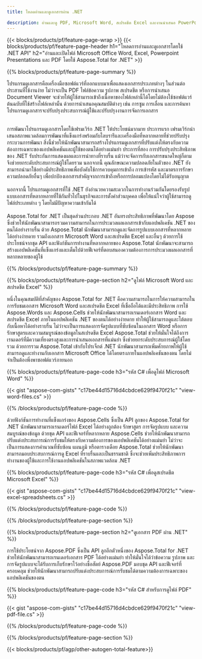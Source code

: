 ```yaml
---
title: โหลดอ่านและดูเอกสารผ่าน .NET 

description: อ่านและดู PDF, Microsoft Word, สเปรดชีต Excel และงานนำเสนอ PowerPoint ผ่านแอปพลิเคชัน .NET ของคุณ รหัส C# อยู่ในรายการ
---
```


{{< blocks/products/pf/feature-page-wrap >}}
{{< blocks/products/pf/feature-page-header h1="โหลดการอ่านและดูเอกสารโดยใช้ .NET API" h2="อ่านและเปิดไฟล์ Microsoft Office Word, Excel, Powerpoint Presentations และ PDF โดยใช้ Aspose.Total for .NET" >}}

{{% blocks/products/pf/feature-page-summary %}}

โปรแกรมดูเอกสารคือเครื่องมือซอฟต์แวร์ที่ออกแบบมาเพื่อแสดงเอกสารประเภทต่างๆ ในส่วนต่อประสานที่ใช้งานง่าย ไม่ว่าจะเป็น PDF ไฟล์ข้อความ รูปภาพ สเปรดชีต หรือการนำเสนอ Document Viewer จะช่วยให้ผู้ใช้สามารถเข้าถึงเนื้อหาของไฟล์เหล่านี้ได้โดยไม่ต้องใช้ซอฟต์แวร์ต้นฉบับที่ใช้สร้างไฟล์เหล่านั้น ด้วยการนำเสนอคุณสมบัติต่างๆ เช่น การซูม การเลื่อน และการค้นหา โปรแกรมดูเอกสารจะปรับปรุงประสบการณ์ผู้ใช้และปรับปรุงงานการจัดการเอกสาร <br /> <br />

การพัฒนาโปรแกรมดูเอกสารโดยใช้เฟรมเวิร์ก .NET ให้ประโยชน์มากมาย ประการแรก เฟรมเวิร์กนำเสนอสภาพแวดล้อมการพัฒนาที่แข็งแกร่งพร้อมกับไลบรารีและเครื่องมือที่หลากหลายที่ช่วยปรับปรุงกระบวนการพัฒนา สิ่งนี้ช่วยให้นักพัฒนาสามารถสร้างโปรแกรมดูเอกสารที่ปรับแต่งให้ตรงกับความต้องการเฉพาะของแอปพลิเคชันและผู้ใช้ของตนได้อย่างแม่นยำ ประการที่สอง การปรับปรุงประสิทธิภาพของ .NET รับประกันการแสดงผลและการนำทางที่ราบรื่น แม้ว่าจะจัดการกับเอกสารขนาดใหญ่ก็ตาม จึงช่วยยกระดับประสบการณ์ผู้ใช้โดยรวม นอกจากนี้ คุณลักษณะความปลอดภัยในตัวของ .NET ยังสามารถนำมาใช้อย่างมีประสิทธิภาพเพื่อบังคับใช้การควบคุมการเข้าถึง การเข้ารหัส และมาตรการรักษาความปลอดภัยอื่นๆ เพื่อปกป้องเอกสารสำคัญจากการเข้าถึงหรือการปลอมแปลงโดยไม่ได้รับอนุญาต <br />
<br />
นอกจากนี้ โปรแกรมดูเอกสารที่ใช้ .NET ยังอำนวยความสะดวกในการทำงานร่วมกันโดยรองรับรูปแบบเอกสารที่หลากหลายที่ใช้กันทั่วไปในธุรกิจและการตั้งค่าส่วนบุคคล เพื่อให้แน่ใจว่าผู้ใช้สามารถดูไฟล์ประเภทต่าง ๆ โดยไม่มีปัญหาความเข้ากันได้
<br /><br />
Aspose.Total for .NET เป็นชุดส่วนประกอบ .NET อันทรงประสิทธิภาพที่พัฒนาโดย Aspose ซึ่งช่วยให้นักพัฒนาสามารถรวมความสามารถในการประมวลผลเอกสารเข้ากับแอปพลิเคชัน .NET ของตนได้อย่างราบรื่น ด้วย Aspose.Total นักพัฒนาสามารถดูและจัดการรูปแบบเอกสารที่หลากหลายได้อย่างง่ายดาย รวมถึงเอกสาร Microsoft Word และสเปรดชีต Excel และอื่นๆ ด้วยการใช้ประโยชน์จากชุด API และฟังก์ชันการทำงานที่หลากหลายของ Aspose.Total นักพัฒนาจะสามารถสร้างแอปพลิเคชันที่แข็งแกร่งและเต็มไปด้วยฟีเจอร์ที่ตอบสนองความต้องการการประมวลผลเอกสารที่หลากหลายของผู้ใช้

{{% /blocks/products/pf/feature-page-summary  %}}

{{% blocks/products/pf/feature-page-section  h2="ดูไฟล์ Microsoft Word และสเปรดชีต Excel" %}}

หนึ่งในคุณสมบัติที่สำคัญของ Aspose.Total for .NET คือความสามารถในการให้ความสามารถในการรับชมเอกสาร Microsoft Word และสเปรดชีต Excel ที่เชื่อถือได้และมีประสิทธิภาพ การใช้ Aspose.Words และ Aspose.Cells ช่วยให้นักพัฒนาสามารถเรนเดอร์เอกสาร Word และสเปรดชีต Excel ภายในแอปพลิเคชัน .NET ของตนได้อย่างง่ายดาย ทำให้ผู้ใช้สามารถดูและโต้ตอบกับเนื้อหาได้อย่างราบรื่น ไม่ว่าจะเป็นการแสดงการจัดรูปแบบที่ซับซ้อนในเอกสาร Word หรือการรักษาสูตรและความสมบูรณ์ของข้อมูลในสเปรดชีต Excel Aspose.Total ช่วยให้มั่นใจได้ถึงการเรนเดอร์ที่มีความเที่ยงตรงสูงและการนำเสนอเอกสารที่แม่นยำ ซึ่งช่วยยกระดับประสบการณ์ผู้ใช้โดยรวม ด้วยการรวม Aspose.Total เข้ากับโปรเจ็กต์ .NET นักพัฒนาสามารถเพิ่มศักยภาพให้ผู้ใช้สามารถดูและทำงานกับเอกสาร Microsoft Office ได้โดยตรงภายในแอปพลิเคชันของตน โดยไม่จำเป็นต้องพึ่งพาซอฟต์แวร์ภายนอก

{{% blocks/products/pf/feature-page-code h3="รหัส C# เพื่อดูไฟล์ Microsoft Word" %}}

{{< gist "aspose-com-gists" "c17be44d15716d4cbdce629f9470f21c" "view-word-files.cs" >}}

{{% /blocks/products/pf/feature-page-code  %}}

ด้วยฟังก์ชันการทำงานที่แข็งแกร่งของ Aspose.Cells ซึ่งเป็น API ลูกของ Aspose.Total for .NET นักพัฒนาสามารถเรนเดอร์ไฟล์ Excel ได้อย่างถูกต้อง รักษาสูตร การจัดรูปแบบ และความสมบูรณ์ของข้อมูล ด้วยชุด API และฟีเจอร์ที่หลากหลาย Aspose.Cells ช่วยให้นักพัฒนาสามารถปรับแต่งประสบการณ์การรับชมให้ตรงกับความต้องการของแอปพลิเคชันได้อย่างแม่นยำ ไม่ว่าจะเป็นการแสดงการคำนวณที่ซับซ้อน แผนภูมิ หรือตารางเดือย Aspose.Total ช่วยให้นักพัฒนาสามารถมอบประสบการณ์การดู Excel ที่ราบรื่นและเป็นธรรมชาติ ซึ่งจะช่วยเพิ่มประสิทธิภาพการทำงานของผู้ใช้และการใช้งานแอปพลิเคชันในสภาพแวดล้อม .NET

{{% blocks/products/pf/feature-page-code h3="รหัส C# เพื่อดูสเปรดชีต Microsoft Excel" %}}

{{< gist "aspose-com-gists" "c17be44d15716d4cbdce629f9470f21c" "view-excel-spreadsheets.cs" >}}

{{% /blocks/products/pf/feature-page-code  %}}

{{% /blocks/products/pf/feature-page-section %}}

{{% blocks/products/pf/feature-page-section  h2="ดูเอกสาร PDF ผ่าน .NET" %}}

การใช้ประโยชน์จาก Aspose.PDF ซึ่งเป็น API ลูกอีกตัวหนึ่งของ Aspose.Total for .NET ช่วยให้นักพัฒนาสามารถเรนเดอร์เอกสาร PDF ได้อย่างแม่นยำ ทำให้มั่นใจได้ว่าข้อความ รูปภาพ และการจัดรูปแบบจะได้รับการเก็บรักษาไว้อย่างซื่อสัตย์ Aspose.PDF มอบชุด API และฟีเจอร์ที่ครอบคลุม ช่วยให้นักพัฒนาสามารถปรับแต่งประสบการณ์การรับชมได้ตามความต้องการเฉพาะของแอปพลิเคชันของตน

{{% blocks/products/pf/feature-page-code h3="รหัส C# สำหรับการดูไฟล์ PDF" %}}

{{< gist "aspose-com-gists" "c17be44d15716d4cbdce629f9470f21c" "view-pdf-file.cs" >}}

{{% /blocks/products/pf/feature-page-code  %}}

{{% /blocks/products/pf/feature-page-section %}}

{{< blocks/products/pf/agp/other-autogen-total-feature>}}